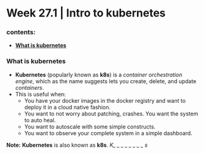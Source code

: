 # Week 27.1 | Intro to kubernetes

### contents:
- [**What is kubernetes**](#what-is-kubernetes)

### What is kubernetes

- **Kubernetes** (popularly known as **k8s**) is a *container orchestration engine*, which as the name  suggests lets you create, delete, and update *containers*.
- This is useful when:
    - You have your docker images in the docker registry and want to deploy it in a cloud native fashion.
    - You want to not worry about patching, crashes. You want the system to auto heal.
    - You want to autoscale with some simple constructs.
    - You want to observe your complete system in a simple dashboard.

**Note:** **Kubernetes** is also known as **k8s**. *K_ _ _ _ _ _ _ _ s*